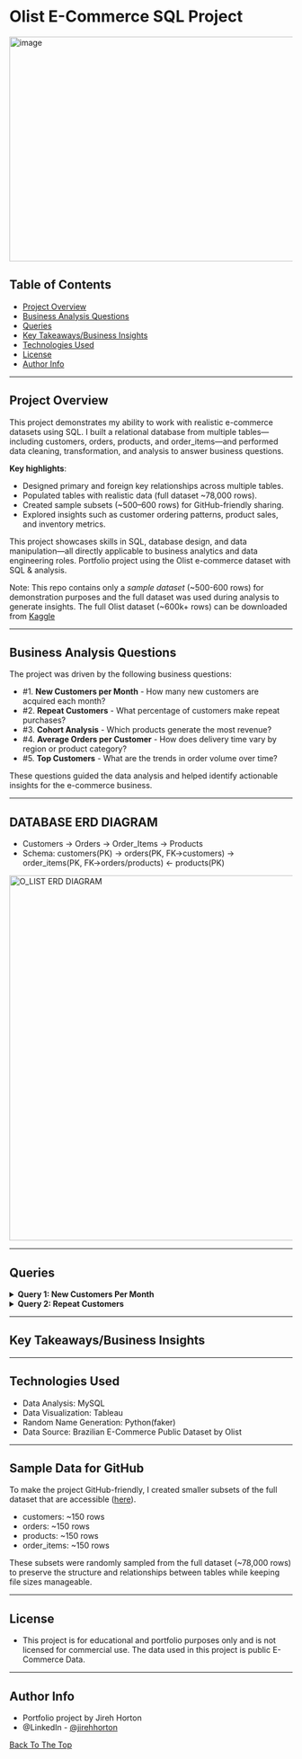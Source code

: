 # Olist E-Commerce SQL Project
<img width="1400" height="400" alt="image" src="https://github.com/user-attachments/assets/202c3dd2-74e4-436a-8c24-8083542994a1" />

## Table of Contents
- [Project Overview](#project-overview)
- [Business Analysis Questions](#Business-Analysis-Questions)
- [Queries](#Queries)
- [Key Takeaways/Business Insights](#Key-Takeaways-/-Business-Insights)
- [Technologies Used](#technologies-used)
- [License](#license)
- [Author Info](#author-info)


---
## Project Overview
This project demonstrates my ability to work with realistic e-commerce datasets using SQL. I built a relational database from multiple tables—including customers, orders, products, and order_items—and performed data cleaning, transformation, and analysis to answer business questions.

__Key highlights__:
- Designed primary and foreign key relationships across multiple tables.
- Populated tables with realistic data (full dataset ~78,000 rows).
- Created sample subsets (~500–600 rows) for GitHub-friendly sharing.
- Explored insights such as customer ordering patterns, product sales, and inventory metrics.

This project showcases skills in SQL, database design, and data manipulation—all directly applicable to business analytics and data engineering roles.
Portfolio project using the Olist e-commerce dataset with SQL &amp; analysis.

Note: 
This repo contains only a *sample dataset* (~500-600 rows) for demonstration purposes and the full dataset was used during analysis to generate insights.
The full Olist dataset (~600k+ rows) can be downloaded from [Kaggle](https://www.kaggle.com/datasets/olistbr/brazilian-ecommerce)

---
## Business Analysis Questions
The project was driven by the following business questions:
- #1. __New Customers per Month__ - How many new customers are acquired each month?
- #2. __Repeat Customers__ - What percentage of customers make repeat purchases?
- #3. __Cohort Analysis__ - Which products generate the most revenue?
- #4. __Average Orders per Customer__ - How does delivery time vary by region or product category?
- #5. __Top Customers__ - What are the trends in order volume over time?

These questions guided the data analysis and helped identify actionable insights for the e-commerce business.

---
## DATABASE ERD DIAGRAM

- Customers → Orders → Order_Items → Products
- Schema: customers(PK) → orders(PK, FK→customers) → order_items(PK, FK→orders/products) ← products(PK)

<img width="950" height="650" alt="O_LIST ERD DIAGRAM" src="https://github.com/user-attachments/assets/95898861-559f-44f0-ad34-ec1f46c0da99" />

---

## Queries 
<details> <summary><strong>Query 1: New Customers Per Month</strong></summary>
	
```sql
SELECT DATE_FORMAT(first_order, "%Y-%c") AS first_month,
COUNT(DISTINCT customer_id) AS new_customers
FROM ( 
	SELECT c.customer_id,
		   MIN(order_delivered_customer_date) AS first_order
	FROM customers c
	JOIN orders o 
		ON c.customer_id = o.customer_id
	WHERE order_status = 'delivered'
	GROUP BY customer_id
) AS sub
GROUP BY first_month
ORDER BY MIN(first_order) DESC;
```
<img width="260" height="408" alt="NEW CUSTOMERS PER MONTH SS" src="https://github.com/user-attachments/assets/dc3f1a8b-7835-4a0f-b8be-34aba19fafdb" />

**Insight:**

- Customer acquisition grew rapidly from 2016 through mid-2018, peaking at over 1,200 new customers in August 2018. However, after this peak, new customer counts collapsed to nearly zero by October 2018, which reflects either the end of the dataset collection period or a major change in customer acquisition strategy.

**Business Implication:**

- Helps guide marketing campaigns and allocate resources effectively.

</details> <details> <summary><strong>Query 2: Repeat Customers</strong></summary>

```sql
SELECT ROUND((COUNT(*) *100.0/ (SELECT COUNT(DISTINCT customer_id) FROM orders)),2)
	AS repeat_customer_percentage
FROM (
	SELECT customer_id, COUNT(order_id) AS count_oi FROM ORDERS
	GROUP BY customer_id) AS customer_orders
WHERE count_oi >= 2
;
```

<img width="207" height="50" alt="REPEAT CUSTOMER %" src="https://github.com/user-attachments/assets/91ebf279-8155-4211-87c2-23e95b5b10d8" />

**Insight:**
In this dataset, no customers placed more than one order. This indicates that:
- The dataset may only include each customer’s first order, or
- Repeat purchase behavior was not captured in the sample.

**Business Implication:**

Potential opportunities to implement loyalty programs or marketing campaigns to repeat customers to encourage repeat purchases
  
</details>

---

## Key Takeaways/Business Insights

---

## Technologies Used
- Data Analysis: MySQL
- Data Visualization: Tableau
- Random Name Generation: Python(faker)
- Data Source: Brazilian E-Commerce Public Dataset by Olist

---
## Sample Data for GitHub
To make the project GitHub-friendly, I created smaller subsets of the full dataset that are accessible ([here](https://github.com/JirehHorton/olist_project/tree/dcb8af4a4409156f6a013edc40643252729e2446/data)).

- customers: ~150 rows
- orders: ~150 rows
- products: ~150 rows
- order_items: ~150 rows

These subsets were randomly sampled from the full dataset (~78,000 rows) to preserve the structure and relationships between tables while keeping file sizes manageable.

---
## License
- This project is for educational and portfolio purposes only and is not licensed for commercial use. The data used in this project is public E-Commerce Data.

---
## Author Info
- Portfolio project by Jireh Horton
- @LinkedIn - [@jirehhorton](https://www.linkedin.com/in/jirehhorton/)


[Back To The Top](#Olist-E-Commerce-SQL-Project)
